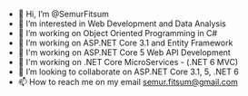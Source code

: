 - 👋 Hi, I’m @SemurFitsum
- 👀 I’m interested in Web Development and Data Analysis   
- 🌱 I’m working on Object Oriented Programming in C#
- 🌱 I’m working on ASP.NET Core 3.1 and Entity Framework
- 🌱 I'm working on ASP.NET Core 5 Web API Development
- 🌱 I'm working on .NET Core MicroServices - (.NET 6 MVC)
- 💞️ I’m looking to collaborate on ASP.NET Core 3.1, 5, .NET 6
- 📫 How to reach me on my email semur.fitsum@gmail.com

<!---
SemurFitsum/SemurFitsum is a ✨ special ✨ repository because its `README.md` (this file) appears on your GitHub profile.
You can click the Preview link to take a look at your changes.
--->
